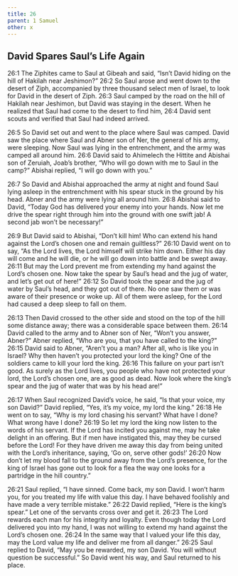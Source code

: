 ```yaml
---
title: 26
parent: 1 Samuel
other: x
---
```



## David Spares Saul’s Life Again

<a name="26:1">26:1</a> The Ziphites came to Saul at Gibeah and said, “Isn’t David hiding on the hill of Hakilah near Jeshimon?” <a name="26:2">26:2</a> So Saul arose and went down to the desert of Ziph, accompanied by three thousand select men of Israel, to look for David in the desert of Ziph. <a name="26:3">26:3</a> Saul camped by the road on the hill of Hakilah near Jeshimon, but David was staying in the desert. When he realized that Saul had come to the desert to find him, <a name="26:4">26:4</a> David sent scouts and verified that Saul had indeed arrived.

<a name="26:5">26:5</a> So David set out and went to the place where Saul was camped. David saw the place where Saul and Abner son of Ner, the general of his army, were sleeping. Now Saul was lying in the entrenchment, and the army was camped all around him. <a name="26:6">26:6</a> David said to Ahimelech the Hittite and Abishai son of Zeruiah, Joab’s brother, “Who will go down with me to Saul in the camp?” Abishai replied, “I will go down with you.”

<a name="26:7">26:7</a> So David and Abishai approached the army at night and found Saul lying asleep in the entrenchment with his spear stuck in the ground by his head. Abner and the army were lying all around him. <a name="26:8">26:8</a> Abishai said to David, “Today God has delivered your enemy into your hands. Now let me drive the spear right through him into the ground with one swift jab! A second jab won’t be necessary!”

<a name="26:9">26:9</a> But David said to Abishai, “Don’t kill him! Who can extend his hand against the Lord’s chosen one and remain guiltless?” <a name="26:10">26:10</a> David went on to say, “As the Lord lives, the Lord himself will strike him down. Either his day will come and he will die, or he will go down into battle and be swept away. <a name="26:11">26:11</a> But may the Lord prevent me from extending my hand against the Lord’s chosen one. Now take the spear by Saul’s head and the jug of water, and let’s get out of here!” <a name="26:12">26:12</a> So David took the spear and the jug of water by Saul’s head, and they got out of there. No one saw them or was aware of their presence or woke up. All of them were asleep, for the Lord had caused a deep sleep to fall on them.

<a name="26:13">26:13</a> Then David crossed to the other side and stood on the top of the hill some distance away; there was a considerable space between them. <a name="26:14">26:14</a> David called to the army and to Abner son of Ner, “Won’t you answer, Abner?” Abner replied, “Who are you, that you have called to the king?” <a name="26:15">26:15</a> David said to Abner, “Aren’t you a man? After all, who is like you in Israel? Why then haven’t you protected your lord the king? One of the soldiers came to kill your lord the king. <a name="26:16">26:16</a> This failure on your part isn’t good. As surely as the Lord lives, you people who have not protected your lord, the Lord’s chosen one, are as good as dead. Now look where the king’s spear and the jug of water that was by his head are!”

<a name="26:17">26:17</a> When Saul recognized David’s voice, he said, “Is that your voice, my son David?” David replied, “Yes, it’s my voice, my lord the king.” <a name="26:18">26:18</a> He went on to say, “Why is my lord chasing his servant? What have I done? What wrong have I done? <a name="26:19">26:19</a> So let my lord the king now listen to the words of his servant. If the Lord has incited you against me, may he take delight in an offering. But if men have instigated this, may they be cursed before the Lord! For they have driven me away this day from being united with the Lord’s inheritance, saying, ‘Go on, serve other gods!’ <a name="26:20">26:20</a> Now don’t let my blood fall to the ground away from the Lord’s presence, for the king of Israel has gone out to look for a flea the way one looks for a partridge in the hill country.”

<a name="26:21">26:21</a> Saul replied, “I have sinned. Come back, my son David. I won’t harm you, for you treated my life with value this day. I have behaved foolishly and have made a very terrible mistake.” <a name="26:22">26:22</a> David replied, “Here is the king’s spear.” Let one of the servants cross over and get it. <a name="26:23">26:23</a> The Lord rewards each man for his integrity and loyalty. Even though today the Lord delivered you into my hand, I was not willing to extend my hand against the Lord’s chosen one. <a name="26:24">26:24</a> In the same way that I valued your life this day, may the Lord value my life and deliver me from all danger.” <a name="26:25">26:25</a> Saul replied to David, “May you be rewarded, my son David. You will without question be successful.” So David went his way, and Saul returned to his place.
